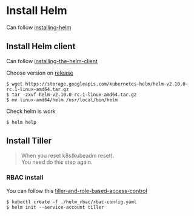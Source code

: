 # Install Helm

Can follow [installing-helm][1]

## Install Helm client

Can follow [installing-the-helm-client][2]

Choose version on [release][3]

```shell
$ wget https://storage.googleapis.com/kubernetes-helm/helm-v2.10.0-rc.1-linux-amd64.tar.gz
$ tar -zxvf helm-v2.10.0-rc.1-linux-amd64.tar.gz
$ mv linux-amd64/helm /usr/local/bin/helm
```

Check helm is work

```shell
$ helm help
```

## Install Tiller

> When you reset k8s(kubeadm reset). \
> You need do this step again.

### RBAC install
You can follow this [tiller-and-role-based-access-control][4]
```shell
$ kubectl create -f ./helm_rbac/rbac-config.yaml
$ helm init --service-account tiller
```

<!-- ### Basic install
Bascially, You only need:
```shell
$ helm init
``` -->



[1]: https://docs.helm.sh/using_helm/#installing-helm
[2]: https://docs.helm.sh/using_helm/#installing-the-helm-client
[3]: https://github.com/helm/helm/releases
[4]: https://github.com/helm/helm/blob/master/docs/rbac.md#tiller-and-role-based-access-control